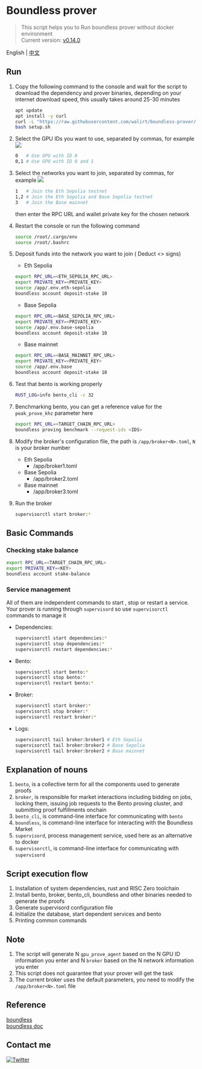 # Boundless prover
> This script helps you to Run boundless prover without docker environment  
> Current version: [v0.14.0](https://github.com/boundless-xyz/boundless/releases/tag/v0.14.0)

English | [中文](https://github.com/walirt/boundless-prover/blob/main/README_zh.md)

## Run
1. Copy the following command to the console and wait for the script to download the dependency and prover binaries, depending on your internet download speed, this usually takes around 25-30 minutes
    ```bash
    apt update 
    apt install -y curl
    curl -L "https://raw.githubusercontent.com/walirt/boundless-prover/refs/heads/main/setup.sh" -o setup.sh
    bash setup.sh
    ```

2. Select the GPU IDs you want to use, separated by commas, for example
![](https://github.com/walirt/boundless-prover/blob/main/1.png?raw=true)
    ```bash
    0   # Use GPU with ID 0
    0,1 # Use GPU with ID 0 and 1
    ```

3. Select the networks you want to join, separated by commas, for example
![](https://github.com/walirt/boundless-prover/blob/main/2.png?raw=true)
    ```bash
    1   # Join the Eth Sepolia testnet
    1,2 # Join the Eth Sepolia and Base Sepolia testnet
    3   # Join the Base mainnet
    ```
    then enter the RPC URL and wallet private key for the chosen network

4. Restart the console or run the following command
    ```bash
    source /root/.cargo/env
    source /root/.bashrc
    ```

5. Deposit funds into the network you want to join ( Deduct <> signs)
    - Eth Sepolia
    ```bash
    export RPC_URL=<ETH_SEPOLIA_RPC_URL>
    export PRIVATE_KEY=<PRIVATE_KEY>
    source /app/.env.eth-sepolia
    boundless account deposit-stake 10
    ```
    - Base Sepolia
    ```bash
    export RPC_URL=<BASE_SEPOLIA_RPC_URL>
    export PRIVATE_KEY=<PRIVATE_KEY>
    source /app/.env.base-sepolia
    boundless account deposit-stake 10
    ```
    - Base mainnet
    ```bash
    export RPC_URL=<BASE_MAINNET_RPC_URL>
    export PRIVATE_KEY=<PRIVATE_KEY>
    source /app/.env.base
    boundless account deposit-stake 10
    ```

6. Test that bento is working properly
    ```bash
    RUST_LOG=info bento_cli -c 32
    ```

7. Benchmarking bento, you can get a reference value for the `peak_prove_khz` parameter here
    ```bash
    export RPC_URL=<TARGET_CHAIN_RPC_URL>
    boundless proving benchmark --request-ids <IDS>
    ```

8. Modify the broker's configuration file, the path is `/app/broker<N>.toml`, `N` is your broker number
    - Eth Sepolia
        - /app/broker1.toml 
    - Base Sepolia
        - /app/broker2.toml 
    - Base mainnet
        - /app/broker3.toml 

9. Run the broker
    ```bash
    supervisorctl start broker:*
    ```

## Basic Commands
### Checking stake balance
```bash
export RPC_URL=<TARGET_CHAIN_RPC_URL>
export PRIVATE_KEY=<KEY>
boundless account stake-balance
```

### Service management  
All of them are independent commands to start , stop or restart a service. Your prover is running through `supervisord` so use `supervisorctl` commands to manage it
- Dependencies:
    ```bash
    supervisorctl start dependencies:*
    supervisorctl stop dependencies:*
    supervisorctl restart dependencies:*
    ```
- Bento:
    ```bash
    supervisorctl start bento:*
    supervisorctl stop bento:*
    supervisorctl restart bento:*
    ```
- Broker:
    ```bash
    supervisorctl start broker:*
    supervisorctl stop broker:*
    supervisorctl restart broker:*
    ```
- Logs:
    ```bash
    supervisorctl tail broker:broker1 # Eth Sepolia
    supervisorctl tail broker:broker2 # Base Sepolia
    supervisorctl tail broker:broker2 # Base mainnet
    ```

## Explanation of nouns
1. `bento`, is a collective term for all the components used to generate proofs
2. `broker`, is responsible for market interactions including bidding on jobs, locking them, issuing job requests to the Bento proving cluster, and submitting proof fulfillments onchain
3. `bento_cli`, is command-line interface for communicating with `bento`
4. `boundless`, is command-line interface for interacting with the Boundless Market
5. `supervisord`, process management service, used here as an alternative to docker
6. `supervisorctl`, is command-line interface for communicating with `supervisord`

## Script execution flow
1. Installation of system dependencies, rust and RISC Zero toolchain
2. Install bento, broker, bento_cli, boundless and other binaries needed to generate the proofs
4. Generate supervisord configuration file
5. Initialize the database, start dependent services and bento
6. Printing common commands

## Note
1. The script will generate N `gpu_prove_agent` based on the N GPU ID information you enter and N `broker` based on the N network information you enter
2. This script does not guarantee that your prover will get the task
3. The current broker uses the default parameters, you need to modify the `/app/broker<N>.toml` file

## Reference
[boundless](https://github.com/boundless-xyz/boundless)  
[boundless doc](https://docs.beboundless.xyz/provers/quick-start)

## Contact me
[![Twitter](https://img.shields.io/twitter/url/https/twitter.com/walirttt.svg?style=social&label=Follow%20%40walirttt)](https://twitter.com/walirttt)

